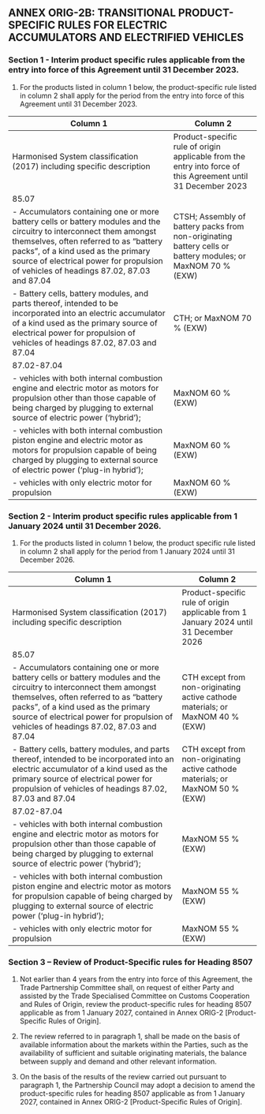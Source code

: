 ## ANNEX ORIG-2B: TRANSITIONAL PRODUCT-SPECIFIC RULES FOR ELECTRIC ACCUMULATORS AND ELECTRIFIED VEHICLES

### Section 1 - Interim product specific rules applicable from the entry into force of this Agreement until 31 December 2023.

1. For the products listed in column 1 below, the product-specific rule listed in column 2 shall apply for the period from the entry into force of this Agreement until 31 December 2023.

|Column 1|Column 2|
|---|---|
Harmonised System classification (2017) including specific description|Product-specific rule of origin applicable from the entry into force of this Agreement until 31 December 2023
85.07|
- Accumulators containing one or more battery cells or battery modules and the circuitry to interconnect them amongst themselves, often referred to as “battery packs”, of a kind used as the primary source of electrical power for propulsion of vehicles of headings 87.02, 87.03 and 87.04 |CTSH; Assembly of battery packs from non-originating battery cells or battery modules; or MaxNOM 70 % (EXW)
- Battery cells, battery modules, and parts thereof, intended to be incorporated into an electric accumulator of a kind used as the primary source of electrical power for propulsion of vehicles of headings 87.02, 87.03 and 87.04|CTH; or MaxNOM 70 % (EXW)
87.02-87.04|
- vehicles with both internal combustion engine and electric motor as motors for propulsion other than those capable of being charged by plugging to external source of electric power (‘hybrid’); | MaxNOM 60 % (EXW)
- vehicles with both internal combustion piston engine and electric motor as motors for propulsion capable of being charged by plugging to external source of electric power (‘plug-in hybrid’);| MaxNOM 60 % (EXW)
- vehicles with only electric motor for propulsion| MaxNOM 60 % (EXW)

### Section 2 - Interim product specific rules applicable from 1 January 2024 until 31 December 2026.

1. For the products listed in column 1 below, the product specific rule listed in column 2 shall apply for the period from 1 January 2024 until 31 December 2026.

|Column 1|Column 2|
|---|---|
Harmonised System classification (2017) including specific description|Product-specific rule of origin applicable from 1 January 2024 until 31 December 2026
85.07|
- Accumulators containing one or more battery cells or battery modules and the circuitry to interconnect them amongst themselves, often referred to as “battery packs”, of a kind used as the primary source of electrical power for propulsion of vehicles of headings 87.02, 87.03 and 87.04|CTH except from non-originating active cathode materials; or MaxNOM 40 % (EXW)
- Battery cells, battery modules, and parts thereof, intended to be incorporated into an electric accumulator of a kind used as the primary source of electrical power for propulsion of vehicles of headings 87.02, 87.03 and 87.04 | CTH except from non-originating active cathode materials; or MaxNOM 50 % (EXW)
87.02-87.04 | 
- vehicles with both internal combustion engine and electric motor as motors for propulsion other than those capable of being charged by plugging to external source of electric power (‘hybrid’);|MaxNOM 55 % (EXW)
- vehicles with both internal combustion piston engine and electric motor as motors for propulsion capable of being charged by plugging to external source of electric power (‘plug-in hybrid’);|MaxNOM 55 % (EXW)
- vehicles with only electric motor for propulsion|MaxNOM 55 % (EXW)

### Section 3 – Review of Product-Specific rules for Heading 8507

1. Not earlier than 4 years from the entry into force of this Agreement, the Trade Partnership Committee shall, on request of either Party and assisted by the Trade Specialised Committee on Customs Cooperation and Rules of Origin, review the product-specific rules for heading 8507 applicable as from 1 January 2027, contained in Annex ORIG-2 [Product-Specific Rules of Origin].

2. The review referred to in paragraph 1, shall be made on the basis of available information about the markets within the Parties, such as the availability of sufficient and suitable originating materials, the balance between supply and demand and other relevant information.

3. On the basis of the results of the review carried out pursuant to paragraph 1, the Partnership Council may adopt a decision to amend the product-specific rules for heading 8507 applicable as from 1 January 2027, contained in Annex ORIG-2 [Product-Specific Rules of Origin].
